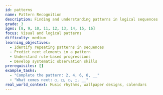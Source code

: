 ```yaml
---
id: patterns
name: Pattern Recognition
description: Finding and understanding patterns in logical sequences
grade: 3
ages: [8, 9, 10, 11, 12, 13, 14, 15, 16]
focus: Visual and logical patterns
difficulty: medium
learning_objectives:
  - Identify repeating patterns in sequences
  - Predict next elements in a pattern
  - Understand rule-based progressions
  - Develop systematic observation skills
prerequisites: []
example_tasks:
  - "Complete the pattern: 2, 4, 6, 8, __"
  - "What comes next: ○, □, ○, □, __"
real_world_context: Music rhythms, wallpaper designs, calendars
---
```

